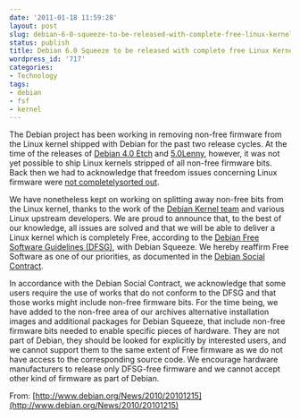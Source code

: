 ```yaml
---
date: '2011-01-18 11:59:28'
layout: post
slug: debian-6-0-squeeze-to-be-released-with-complete-free-linux-kernel
status: publish
title: Debian 6.0 Squeeze to be released with complete free Linux Kernel
wordpress_id: '717'
categories:
- Technology
tags:
- debian
- fsf
- kernel
---
```


The Debian project has been working in removing non-free firmware from the Linux kernel shipped with Debian for the past two release cycles. At the time of the releases of [Debian 4.0 Etch](http://www.debian.org/releases/etch/) and [5.0Lenny](http://www.debian.org/releases/lenny/), however, it was not yet possible to ship Linux kernels stripped of all non-free firmware bits. Back then we had to acknowledge that freedom issues concerning Linux firmware were [not completely](http://www.debian.org/vote/2006/vote_007)[sorted out](http://www.debian.org/vote/2008/vote_003).




We have nonetheless kept on working on splitting away non-free bits from the Linux kernel, thanks to the work of the [Debian Kernel team](http://wiki.debian.org/DebianKernel) and various Linux upstream developers. We are proud to announce that, to the best of our knowledge, all issues are solved and that we will be able to deliver a Linux kernel which is completely Free, according to the [Debian Free Software Guidelines (DFSG)](http://www.debian.org/social_contract#guidelines), with Debian Squeeze. We hereby reaffirm Free Software as one of our priorities, as documented in the [Debian Social Contract](http://www.debian.org/social_contract).





In accordance with the Debian Social Contract, we acknowledge that some users require the use of works that do not conform to the DFSG and that those works might include non-free firmware bits. For the time being, we have added to the non-free area of our archives alternative installation images and additional packages for Debian Squeeze, that include non-free firmware bits needed to enable specific pieces of hardware. They are not part of Debian, they should be looked for explicitly by interested users, and we cannot support them to the same extent of Free firmware as we do not have access to the corresponding source code. We encourage hardware manufacturers to release only DFSG-free firmware and we cannot accept other kind of firmware as part of Debian.




From: [http://www.debian.org/News/2010/20101215](http://www.debian.org/News/2010/20101215)
